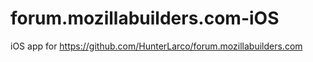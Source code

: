 # forum.mozillabuilders.com-iOS
iOS app for https://github.com/HunterLarco/forum.mozillabuilders.com
